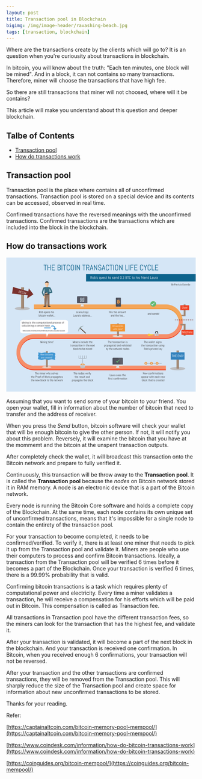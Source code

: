 ```yaml
---
layout: post
title: Transaction pool in Blockchain
bigimg: /img/image-header/ravashing-beach.jpg
tags: [transaction, blockchain]
---
```


Where are the transactions create by the clients which will go to? It is an question when you're curiousity about transactions in blockchain. 

In bitcoin, you will know about the truth: "Each ten minutes, one block will be mined". And in a block, it can not contains so many transactions. Therefore, miner will choose the transactions that have high fee. 

So there are still transactions that miner will not choosed, where will it be contains?

This article will make you understand about this question and deeper blockchain.

## Talbe of Contents
- [Transaction pool](#transaction-pool)
- [How do transactions work](#how-do-transactions-work)


## Transaction pool
Transaction pool is the place where contains all of unconfirmed transactions. Transaction pool is stored on a special device and its contents can be accessed, observed in real time.

Confirmed transactions have the reversed meanings with the unconfirmed transactions. Confirmed transactions are the transactions which are included into the block in the blockchain.

## How do transactions work

![The way transactions work](../img/Bitcoin-transaction-life-cycle.png "The image it borrowed from https://en.m.bitcoinwiki.org")



Assuming that you want to send some of your bitcoin to your friend. You open your wallet, fill in information about the number of bitcoin that need to transfer and the address of receiver. 

When you press the *Send* button, bitcoin software will check your wallet that will be enough bitcoin to give the other person. If not, it will notify you about this problem. Reversely, it will examine the bitcoin that you have at the mommemt and the bitcoin at the unspent transaction outputs.

After completely check the wallet, it will broadcast this transaction onto the Bitcoin network and prepare to fully verified it.

Continuously, this transaction will be throw away to the **Transaction pool**. It is called the **Transaction pool** because the *nodes* on Bitcoin network stored it in RAM memory. A node is an electronic device that is a part of the Bitcoin network. 

Every node is running the Bitcoin Core software and holds a complete copy of the Blockchain. At the same time, each node contains its own unique set of unconfirmed transactions, means that it's impossible for a single node to contain the entirety of the transaction pool.

For your transaction to become completed, it needs to be confirmed/verified. To verify it, there is at least one miner that needs to pick it up from the Transaction pool and validate it. Miners are people who use their computers to process and confirm Bitcoin transactions. Ideally, a transaction from the Transaction pool will be verified 6 times before it becomes a part of the Blockchain. Once your transaction is verified 6 times, there is a 99.99% probability that is valid. 

Confirming bitcoin transactions is a task which requires plenty of computational power and electricity. Every time a miner validates a transaction, he will receive a compensation for his efforts which will be paid out in Bitcoin. This compensation is called as Transaction fee. 

All transactions in Transaction pool have the different transaction fees, so the miners can look for the transaction that has the highest fee, and validate it.

After your transaction is validated, it will become a part of the next block in the blockchain. And your transaction is received one confirmation. In Bitcoin, when you received enough 6 confirmations, your transaction will not be reversed.

After your transaction and the other transactions are confirmed transactions, they will be removed from the Transaction pool. This will sharply reduce the size of the Transaction pool and create space for information about new unconfirmed transactions to be stored.


Thanks for your reading.


Refer: 

[https://captainaltcoin.com/bitcoin-memory-pool-mempool/](https://captainaltcoin.com/bitcoin-memory-pool-mempool/)

[https://www.coindesk.com/information/how-do-bitcoin-transactions-work](https://www.coindesk.com/information/how-do-bitcoin-transactions-work)

[https://coinguides.org/bitcoin-mempool/](https://coinguides.org/bitcoin-mempool/)